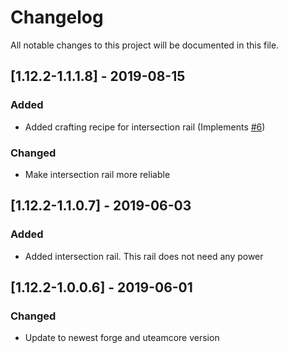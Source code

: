 # Changelog
All notable changes to this project will be documented in this file.

## [1.12.2-1.1.1.8] - 2019-08-15
### Added
- Added crafting recipe for intersection rail (Implements [#6](https://github.com/MC-U-Team/Useful-Railroads/issues/6))

### Changed
- Make intersection rail more reliable

## [1.12.2-1.1.0.7] - 2019-06-03
### Added
- Added intersection rail. This rail does not need any power

## [1.12.2-1.0.0.6] - 2019-06-01
### Changed
- Update to newest forge and uteamcore version